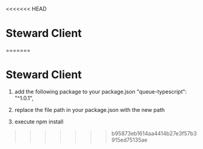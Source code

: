 <<<<<<< HEAD
# Steward Client
=======
# Steward Client
1. add the following package to your package.json
    "queue-typescript": "^1.0.1",

2. replace the file path  in your package.json with the new path

3. execute npm install
>>>>>>> b95873eb1614aa4414b27e3f57b3915ed75135ae

